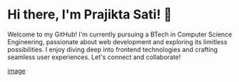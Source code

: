 # Hi there, I'm Prajikta Sati! 👋

Welcome to my GitHub! I'm currently pursuing a BTech in Computer Science Engineering, passionate about web development and exploring its limitless possibilities. I enjoy diving deep into frontend technologies and crafting seamless user experiences. Let's connect and collaborate! 



[image](https://github.com/prajikta08/prajikta08/assets/147370981/5e72aecf-0bbe-4c73-97dd-ba4dfc80e0c6)
